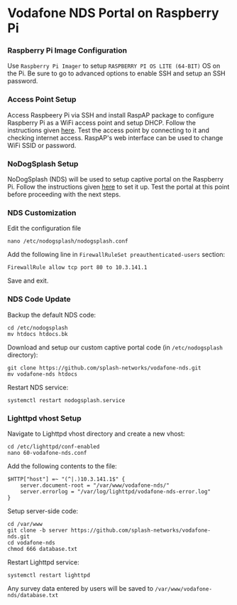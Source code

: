 # Vodafone NDS Portal on Raspberry Pi

### Raspberry Pi Image Configuration

Use `Raspberry Pi Imager` to setup `RASPBERRY PI OS LITE (64-BIT)` OS on the Pi. Be sure to go to advanced options to enable SSH and setup an SSH password.

### Access Point Setup

Access Raspbeery Pi via SSH and install RaspAP package to configure Raspberry Pi as a WiFi access point and setup DHCP. Follow the instructions given [here](https://docs.raspap.com/). Test the access point by connecting to it and checking internet access. RaspAP's web interface can be used to change WiFi SSID or password.

### NoDogSplash Setup

NoDogSplash (NDS) will be used to setup captive portal on the Raspberry Pi. Follow the instructions given [here](https://docs.raspap.com/captive/) to set it up. Test the portal at this point before proceeding with the next steps.

### NDS Customization

Edit the configuration file

```
nano /etc/nodogsplash/nodogsplash.conf
```

Add the following line in `FirewallRuleSet preauthenticated-users` section:

```
FirewallRule allow tcp port 80 to 10.3.141.1
```

Save and exit.

### NDS Code Update

Backup the default NDS code:

```
cd /etc/nodogsplash
mv htdocs htdocs.bk
```

Download and setup our custom captive portal code (in `/etc/nodogsplash` directory):

```
git clone https://github.com/splash-networks/vodafone-nds.git
mv vodafone-nds htdocs
```

Restart NDS service:

```
systemctl restart nodogsplash.service
```

### Lighttpd vhost Setup

Navigate to Lighttpd vhost directory and create a new vhost:

```
cd /etc/lighttpd/conf-enabled
nano 60-vodafone-nds.conf
```

Add the following contents to the file:

```
$HTTP["host"] =~ "(^|.)10.3.141.1$" {
    server.document-root = "/var/www/vodafone-nds/"
    server.errorlog = "/var/log/lighttpd/vodafone-nds-error.log"
}
```

Setup server-side code:

```
cd /var/www
git clone -b server https://github.com/splash-networks/vodafone-nds.git
cd vodafone-nds
chmod 666 database.txt
```

Restart Lighttpd service:

```
systemctl restart lighttpd
```

Any survey data entered by users will be saved to `/var/www/vodafone-nds/database.txt`
